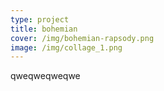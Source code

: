 ```yaml
---
type: project
title: bohemian
cover: /img/bohemian-rapsody.png
image: /img/collage_1.png
---
```


qweqweqweqwe
